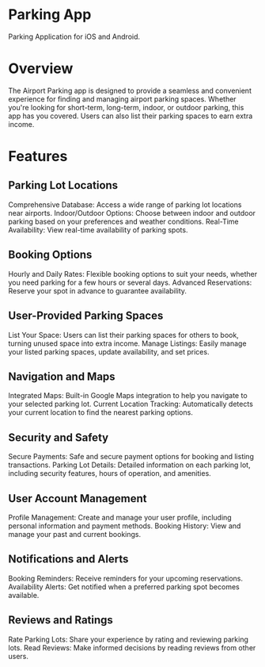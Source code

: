 # Parking App

Parking Application for iOS and Android.

# Overview

The Airport Parking app is designed to provide a seamless and convenient experience for finding and managing airport parking spaces. Whether you're looking for short-term, long-term, indoor, or outdoor parking, this app has you covered. Users can also list their parking spaces to earn extra income.

# Features

## Parking Lot Locations
Comprehensive Database: Access a wide range of parking lot locations near airports.
Indoor/Outdoor Options: Choose between indoor and outdoor parking based on your preferences and weather conditions.
Real-Time Availability: View real-time availability of parking spots.

## Booking Options
Hourly and Daily Rates: Flexible booking options to suit your needs, whether you need parking for a few hours or several days.
Advanced Reservations: Reserve your spot in advance to guarantee availability.

## User-Provided Parking Spaces
List Your Space: Users can list their parking spaces for others to book, turning unused space into extra income.
Manage Listings: Easily manage your listed parking spaces, update availability, and set prices.

## Navigation and Maps
Integrated Maps: Built-in Google Maps integration to help you navigate to your selected parking lot.
Current Location Tracking: Automatically detects your current location to find the nearest parking options.

## Security and Safety
Secure Payments: Safe and secure payment options for booking and listing transactions.
Parking Lot Details: Detailed information on each parking lot, including security features, hours of operation, and amenities.

## User Account Management
Profile Management: Create and manage your user profile, including personal information and payment methods.
Booking History: View and manage your past and current bookings.

## Notifications and Alerts
Booking Reminders: Receive reminders for your upcoming reservations.
Availability Alerts: Get notified when a preferred parking spot becomes available.

## Reviews and Ratings
Rate Parking Lots: Share your experience by rating and reviewing parking lots.
Read Reviews: Make informed decisions by reading reviews from other users.
